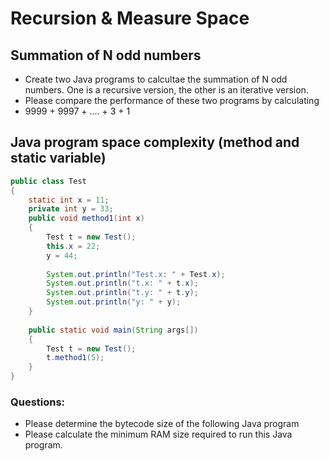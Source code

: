 # Recursion & Measure Space
## Summation of N odd numbers
- Create two Java programs to calcultae the summation of N odd numbers. One is a recursive version, the other is an iterative version.
- Please compare the performance of these two programs by calculating
- 9999 + 9997 + .... + 3 + 1

## Java program space complexity (method and static variable)
```java
public class Test 
{ 
    static int x = 11; 
    private int y = 33; 
    public void method1(int x) 
    { 
        Test t = new Test(); 
        this.x = 22; 
        y = 44; 
  
        System.out.println("Test.x: " + Test.x); 
        System.out.println("t.x: " + t.x); 
        System.out.println("t.y: " + t.y); 
        System.out.println("y: " + y); 
    } 
  
    public static void main(String args[]) 
    { 
        Test t = new Test(); 
        t.method1(5); 
    } 
} 
```
### Questions:
- Please determine the bytecode size of the following Java program
- Please calculate the minimum RAM size required to run this Java program.

